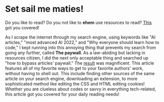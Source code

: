 # Set sail me maties!
Do you like to read? Do you not like to **ehem** use resources to read? [This](https://lifehacker.com/how-to-get-past-a-paywall-to-read-an-article-for-free-1847800292) got you covered! 

As I scrape the internet through my search engine, using keywords like "AI articles," "most advanced AI 2022," and "Why everyone should learn how to code," I kept running into this annoying thing that prevents my search from going any further, called **The paywall**. As a law-abiding but lacking in resources citizen, I did the next only acceptable thing and searched up "how to bypass articles' paywall." The [result](https://lifehacker.com/how-to-get-past-a-paywall-to-read-an-article-for-free-1847800292) was magnificent. This article features all of my favorite ways to get to your favorite authors' work, without having to shell out. This include finding other sources of the same article on your search engine, downloading an extension, to more sophisticated method like editing the CSS and HTML editing cookies! Whether you are clueless about codes or savvy in everything tech-related, this article got you covered for your daily reading needs!